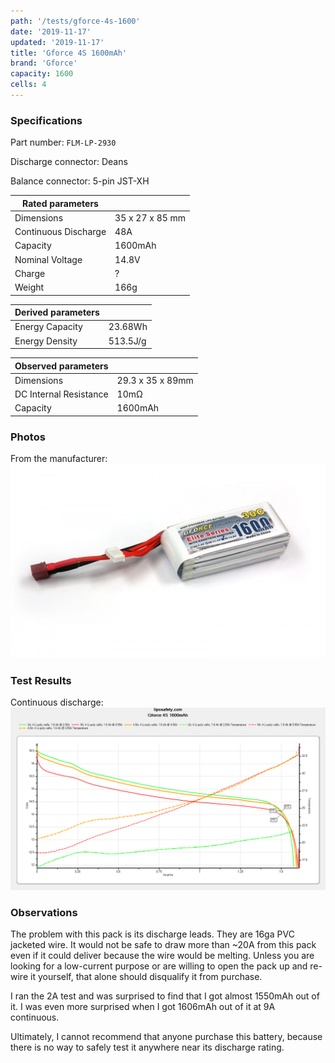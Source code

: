 ```yaml
---
path: '/tests/gforce-4s-1600'
date: '2019-11-17'
updated: '2019-11-17'
title: 'Gforce 4S 1600mAh'
brand: 'Gforce'
capacity: 1600
cells: 4
---
```


### Specifications

Part number: `FLM-LP-2930`

Discharge connector: Deans

Balance connector: 5-pin JST-XH

| Rated parameters     |                 |
| -------------------- | --------------- |
| Dimensions           | 35 x 27 x 85 mm |
| Continuous Discharge | 48A             |
| Capacity             | 1600mAh         |
| Nominal Voltage      | 14.8V           |
| Charge               | ?               |
| Weight               | 166g            |

| Derived parameters |          |
| ------------------ | -------- |
| Energy Capacity    | 23.68Wh  |
| Energy Density     | 513.5J/g |

| Observed parameters    |                  |
| ---------------------- | ---------------- |
| Dimensions             | 29.3 x 35 x 89mm |
| DC Internal Resistance | 10m&ohm;         |
| Capacity               | 1600mAh          |

### Photos

From the manufacturer: ![battery](../images/gforce-4s-1600-mfg.jpg)

### Test Results

Continuous discharge: ![Test Results](../images/tests/gforce-4s-1600-continuous.png)

### Observations

The problem with this pack is its discharge leads. They are 16ga PVC jacketed wire. It would not be safe to draw more than ~20A from this pack even if it could deliver because the wire would be melting. Unless you are looking for a low-current purpose or are willing to open the pack up and re-wire it yourself, that alone should disqualify it from purchase.

I ran the 2A test and was surprised to find that I got almost 1550mAh out of it. I was even more surprised when I got 1606mAh out of it at 9A continuous.

Ultimately, I cannot recommend that anyone purchase this battery, because there is no way to safely test it anywhere near its discharge rating.
